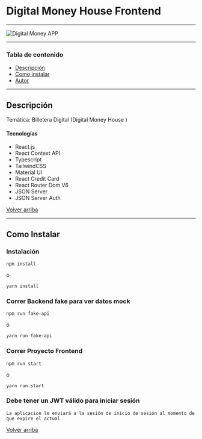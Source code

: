 # Digital Money House Frontend
---

![Digital Money APP](./src/assets/img/dashboard.png)

---
### Tabla de contenido

- [Descripción](#descripción)
- [Como instalar](#como-instalar)
- [Autor](#autor)

---

## Descripción

Temática: Billetera Digital (Digital Money House  )

#### Tecnologías

- React.js
- React Context API
- Typescript
- TailwindCSS
- Material UI
- React Credit Card 
- React Router Dom V6
- JSON Server
- JSON Server Auth

[Volver arriba](#digital-money-house-frontend)

---

## Como Instalar

### Instalación

`npm install`  

ó  

`yarn install`

### Correr Backend fake para ver datos mock
`npm run fake-api` 

ó

`yarn run fake-api`

### Correr Proyecto Frontend

`npm run start` 

ó  

`yarn run start`

### Debe tener un JWT válido para iniciar sesión

`La aplicacion le enviará a la sesión de inicio de sesión al momento de que expire el actual`

[Volver arriba](#digital-money-house-frontend)
